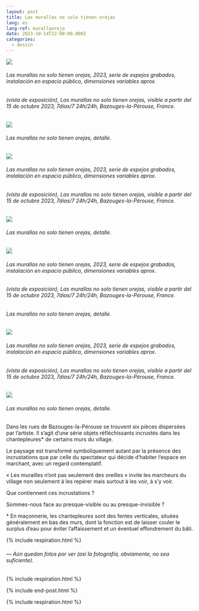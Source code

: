 ```yaml
---
layout: post
title: Las murallas no solo tienen orejas
lang: es
lang-ref: murallaoreja
date: 2023-10-14T22:00:00.000Z
categories:
  - dessin
---
```


![](/imgs/PXL_20231015_093453655_UP.jpg)

###### *Las murallas no solo tienen orejas*, 2023, serie de espejos grabados, instalación en espacio público, dimensiones variables aprox.

###### (vista de exposición), *Las murallas no solo tienen orejas*, visible a partir del 15 de octubre 2023, 7días/7 24h/24h, Bazouges-la-Pérouse, France.

![](/imgs/PXL_20231015_093453655_DET_UP.jpg)

###### *Las murallas no solo tienen orejas*, detalle.

![](/imgs/PXL_20231015_093400895_UP.jpg)

###### *Las murallas no solo tienen orejas*, 2023, serie de espejos grabados, instalación en espacio público, dimensiones variables aprox.

###### (vista de exposición), *Las murallas no solo tienen orejas*, visible a partir del 15 de octubre 2023, 7días/7 24h/24h, Bazouges-la-Pérouse, France.

![](/imgs/PXL_20231015_093400895_DET_UP.jpg)

###### *Las murallas no solo tienen orejas*, detalle.

![](/imgs/PXL_20231015_093132085_UP.jpg)

###### *Las murallas no solo tienen orejas*, 2023, serie de espejos grabados, instalación en espacio público, dimensiones variables aprox.

###### (vista de exposición), *Las murallas no solo tienen orejas*, visible a partir del 15 de octubre 2023, 7días/7 24h/24h, Bazouges-la-Pérouse, France.

###### *Las murallas no solo tienen orejas*, detalle.

![](/imgs/PXL_20231015_092859092_UP.jpg)

###### *Las murallas no solo tienen orejas*, 2023, serie de espejos grabados, instalación en espacio público, dimensiones variables aprox.

###### (vista de exposición), *Las murallas no solo tienen orejas*, visible a partir del 15 de octubre 2023, 7días/7 24h/24h, Bazouges-la-Pérouse, France.

![](/imgs/PXL_20231015_092859092_DET_UP.jpg)

###### *Las murallas no solo tienen orejas*, detalle.

Dans les rues de Bazouges-la-Pérouse se trouvent six pièces dispersées par l’artiste. Il s’agit d’une série objets réfléchissants incrustés dans les chantepleures\* de certains murs du village.

Le paysage est transformé symboliquement autant par la présence des incrustations que par celle du spectateur qui décide d’habiter l’espace en marchant, avec un regard contemplatif.

« Les murailles n’ont pas seulement des oreilles » invite les marcheurs du village non seulement à les repérer mais surtout à les voir, à s’y voir.

Que contiennent ces incrustations ?

Sommes-nous face au presque-visible ou au presque-invisible ?

\* En maçonnerie, les chantepleures sont des fentes verticales, situées généralement en bas des murs, dont la fonction est de laisser couler le surplus d’eau pour éviter l’affaissement et un éventuel effondrement du bâti.

{% include respiration.html %}

###### — *Aún quedan fotos por ver (así la fotografía, obviamente, no sea suficiente).*

{% include respiration.html %}

{% include end-post.html %}

{% include respiration.html %}
